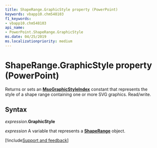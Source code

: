 ```yaml
---
title: ShapeRange.GraphicStyle property (PowerPoint)
keywords: vbapp10.chm548103
f1_keywords:
- vbapp10.chm548103
api_name:
- PowerPoint.ShapeRange.GraphicStyle
ms.date: 04/25/2019
ms.localizationpriority: medium
---
```



# ShapeRange.GraphicStyle property (PowerPoint)

Returns or sets an **[MsoGraphicStyleIndex](Office.MsoGraphicStyleIndex.md)** constant that represents the style of a shape range containing one or more SVG graphics. Read/write.


## Syntax

_expression_.**GraphicStyle**

_expression_ A variable that represents a **[ShapeRange](PowerPoint.ShapeRange.md)** object.


[!include[Support and feedback](~/includes/feedback-boilerplate.md)]